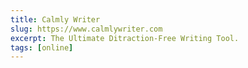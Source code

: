 ```yaml
---
title: Calmly Writer
slug: https://www.calmlywriter.com
excerpt: The Ultimate Ditraction-Free Writing Tool.
tags: [online]
---
```

